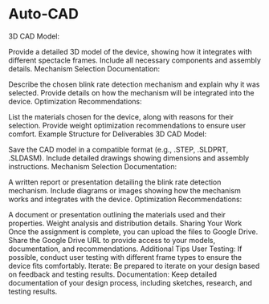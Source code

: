 
# Auto-CAD
3D CAD Model:

Provide a detailed 3D model of the device, showing how it integrates with different spectacle frames.
Include all necessary components and assembly details.
Mechanism Selection Documentation:

Describe the chosen blink rate detection mechanism and explain why it was selected.
Provide details on how the mechanism will be integrated into the device.
Optimization Recommendations:

List the materials chosen for the device, along with reasons for their selection.
Provide weight optimization recommendations to ensure user comfort.
Example Structure for Deliverables
3D CAD Model:

Save the CAD model in a compatible format (e.g., .STEP, .SLDPRT, .SLDASM).
Include detailed drawings showing dimensions and assembly instructions.
Mechanism Selection Documentation:

A written report or presentation detailing the blink rate detection mechanism.
Include diagrams or images showing how the mechanism works and integrates with the device.
Optimization Recommendations:

A document or presentation outlining the materials used and their properties.
Weight analysis and distribution details.
Sharing Your Work
Once the assignment is complete, you can upload the files to Google Drive.
Share the Google Drive URL to provide access to your models, documentation, and recommendations.
Additional Tips
User Testing: If possible, conduct user testing with different frame types to ensure the device fits comfortably.
Iterate: Be prepared to iterate on your design based on feedback and testing results.
Documentation: Keep detailed documentation of your design process, including sketches, research, and testing results.
